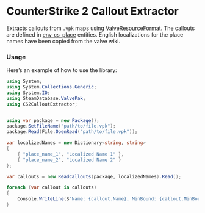 
# CounterStrike 2 Callout Extractor

Extracts callouts from `.vpk` maps using [ValveResourceFormat](https://github.com/ValveResourceFormat/ValveResourceFormat). The callouts are defined in [env_cs_place](https://developer.valvesoftware.com/wiki/Env_cs_place) entities. English localizations for the place names have been copied from the valve wiki. 


### Usage

Here’s an example of how to use the library:

```csharp
using System;
using System.Collections.Generic;
using System.IO;
using SteamDatabase.ValvePak;
using CS2CalloutExtractor;


using var package = new Package();
package.SetFileName("path/to/file.vpk");
package.Read(File.OpenRead("path/to/file.vpk"));

var localizedNames = new Dictionary<string, string>
{
    { "place_name_1", "Localized Name 1" },
    { "place_name_2", "Localized Name 2" }
};

var callouts = new ReadCallouts(package, localizedNames).Read();

foreach (var callout in callouts)
{
    Console.WriteLine($"Name: {callout.Name}, MinBound: {callout.MinBound}, MaxBound: {callout.MaxBound}");
}
```
